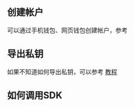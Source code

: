 ## 创建帐户

可以通过手机钱包、网页钱包创建帐户，参考

## 导出私钥

如果不知道如何导出私钥，可以参考 [教程](https://forum.gxb.io/topic/130/gxs-移动端钱包发布-说明文档-ios审核已通过/2)

## 如何调用SDK



